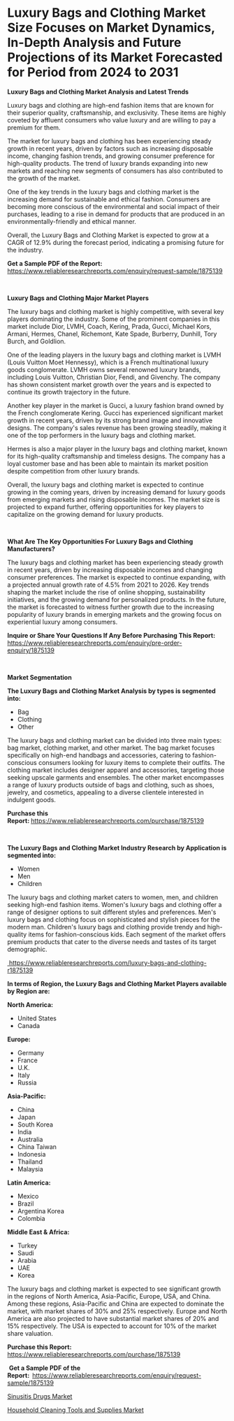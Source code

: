 <p><h1>Luxury Bags and Clothing Market Size Focuses on Market Dynamics, In-Depth Analysis and Future Projections of its Market Forecasted for Period from 2024 to 2031</h1></p><p><strong>Luxury Bags and Clothing Market Analysis and Latest Trends</strong></p>
<p><p>Luxury bags and clothing are high-end fashion items that are known for their superior quality, craftsmanship, and exclusivity. These items are highly coveted by affluent consumers who value luxury and are willing to pay a premium for them.</p><p>The market for luxury bags and clothing has been experiencing steady growth in recent years, driven by factors such as increasing disposable income, changing fashion trends, and growing consumer preference for high-quality products. The trend of luxury brands expanding into new markets and reaching new segments of consumers has also contributed to the growth of the market.</p><p>One of the key trends in the luxury bags and clothing market is the increasing demand for sustainable and ethical fashion. Consumers are becoming more conscious of the environmental and social impact of their purchases, leading to a rise in demand for products that are produced in an environmentally-friendly and ethical manner.</p><p>Overall, the Luxury Bags and Clothing Market is expected to grow at a CAGR of 12.9% during the forecast period, indicating a promising future for the industry.</p></p>
<p><strong>Get a Sample PDF of the Report:&nbsp;</strong> <a href="https://www.reliableresearchreports.com/enquiry/request-sample/1875139">https://www.reliableresearchreports.com/enquiry/request-sample/1875139</a></p>
<p>&nbsp;</p>
<p><strong>Luxury Bags and Clothing Major Market Players</strong></p>
<p><p>The luxury bags and clothing market is highly competitive, with several key players dominating the industry. Some of the prominent companies in this market include Dior, LVMH, Coach, Kering, Prada, Gucci, Michael Kors, Armani, Hermes, Chanel, Richemont, Kate Spade, Burberry, Dunhill, Tory Burch, and Goldlion.</p><p>One of the leading players in the luxury bags and clothing market is LVMH (Louis Vuitton Moet Hennessy), which is a French multinational luxury goods conglomerate. LVMH owns several renowned luxury brands, including Louis Vuitton, Christian Dior, Fendi, and Givenchy. The company has shown consistent market growth over the years and is expected to continue its growth trajectory in the future.</p><p>Another key player in the market is Gucci, a luxury fashion brand owned by the French conglomerate Kering. Gucci has experienced significant market growth in recent years, driven by its strong brand image and innovative designs. The company's sales revenue has been growing steadily, making it one of the top performers in the luxury bags and clothing market.</p><p>Hermes is also a major player in the luxury bags and clothing market, known for its high-quality craftsmanship and timeless designs. The company has a loyal customer base and has been able to maintain its market position despite competition from other luxury brands.</p><p>Overall, the luxury bags and clothing market is expected to continue growing in the coming years, driven by increasing demand for luxury goods from emerging markets and rising disposable incomes. The market size is projected to expand further, offering opportunities for key players to capitalize on the growing demand for luxury products.</p></p>
<p>&nbsp;</p>
<p><strong>What Are The Key Opportunities For Luxury Bags and Clothing Manufacturers?</strong></p>
<p><p>The luxury bags and clothing market has been experiencing steady growth in recent years, driven by increasing disposable incomes and changing consumer preferences. The market is expected to continue expanding, with a projected annual growth rate of 4.5% from 2021 to 2026. Key trends shaping the market include the rise of online shopping, sustainability initiatives, and the growing demand for personalized products. In the future, the market is forecasted to witness further growth due to the increasing popularity of luxury brands in emerging markets and the growing focus on experiential luxury among consumers.</p></p>
<p><strong>Inquire or Share Your Questions If Any Before Purchasing This Report:</strong> <a href="https://www.reliableresearchreports.com/enquiry/pre-order-enquiry/1875139">https://www.reliableresearchreports.com/enquiry/pre-order-enquiry/1875139</a></p>
<p>&nbsp;</p>
<p><strong>Market Segmentation</strong></p>
<p><strong>The Luxury Bags and Clothing Market Analysis by types is segmented into:</strong></p>
<p><ul><li>Bag</li><li>Clothing</li><li>Other</li></ul></p>
<p><p>The luxury bags and clothing market can be divided into three main types: bag market, clothing market, and other market. The bag market focuses specifically on high-end handbags and accessories, catering to fashion-conscious consumers looking for luxury items to complete their outfits. The clothing market includes designer apparel and accessories, targeting those seeking upscale garments and ensembles. The other market encompasses a range of luxury products outside of bags and clothing, such as shoes, jewelry, and cosmetics, appealing to a diverse clientele interested in indulgent goods.</p></p>
<p><strong>Purchase this Report:&nbsp;</strong><a href="https://www.reliableresearchreports.com/purchase/1875139">https://www.reliableresearchreports.com/purchase/1875139</a></p>
<p>&nbsp;</p>
<p><strong>The Luxury Bags and Clothing Market Industry Research by Application is segmented into:</strong></p>
<p><ul><li>Women</li><li>Men</li><li>Children</li></ul></p>
<p><p>The luxury bags and clothing market caters to women, men, and children seeking high-end fashion items. Women's luxury bags and clothing offer a range of designer options to suit different styles and preferences. Men's luxury bags and clothing focus on sophisticated and stylish pieces for the modern man. Children's luxury bags and clothing provide trendy and high-quality items for fashion-conscious kids. Each segment of the market offers premium products that cater to the diverse needs and tastes of its target demographic.</p></p>
<p><a href="https://www.reliableresearchreports.com/luxury-bags-and-clothing-r1875139">&nbsp;https://www.reliableresearchreports.com/luxury-bags-and-clothing-r1875139</a></p>
<p><strong>In terms of Region, the Luxury Bags and Clothing Market Players available by Region are:</strong></p>
<p>
    <p> <strong> North America: </strong>
        <ul>
            <li>United States</li>
            <li>Canada</li>
        </ul>
        </p> 
    <p> <strong> Europe: </strong>
        <ul>
            <li>Germany</li>
            <li>France</li>
            <li>U.K.</li>
            <li>Italy</li>
            <li>Russia</li>
        </ul>
        </p> 
    <p> <strong> Asia-Pacific: </strong>
        <ul>
            <li>China</li>
            <li>Japan</li>
            <li>South Korea</li>
            <li>India</li>
            <li>Australia</li>
            <li>China Taiwan</li>
            <li>Indonesia</li>
            <li>Thailand</li>
            <li>Malaysia</li>
        </ul>
        </p> 
    <p> <strong> Latin America: </strong>
        <ul>
            <li>Mexico</li>
            <li>Brazil</li>
            <li>Argentina Korea</li>
            <li>Colombia</li>
        </ul>
        </p> 
    <p> <strong> Middle East & Africa: </strong>
        <ul>
            <li>Turkey</li>
            <li>Saudi</li>
            <li>Arabia</li>
            <li>UAE</li>
            <li>Korea</li>
        </ul>
    </p>
    </p>
<p><p>The luxury bags and clothing market is expected to see significant growth in the regions of North America, Asia-Pacific, Europe, USA, and China. Among these regions, Asia-Pacific and China are expected to dominate the market, with market shares of 30% and 25% respectively. Europe and North America are also projected to have substantial market shares of 20% and 15% respectively. The USA is expected to account for 10% of the market share valuation.</p></p>
<p><strong>Purchase this Report: </strong><a href="https://www.reliableresearchreports.com/purchase/1875139">https://www.reliableresearchreports.com/purchase/1875139</a></p>
<p>&nbsp;<strong>Get a Sample PDF of the Report:&nbsp;&nbsp;</strong><a href="https://www.reliableresearchreports.com/enquiry/request-sample/1875139">https://www.reliableresearchreports.com/enquiry/request-sample/1875139</a></p>
<p><strong></strong></p>
<p><p><a href="https://view.publitas.com/reportprime-1/exploring-sinusitis-drugs-market-dynamics-global-trends-and-future-growth-prospects-2024-2031-covered-in-183-pages/">Sinusitis Drugs Market</a></p><p><a href="https://github.com/vanielleho/Market-Research-Report-List-1/blob/main/household-cleaning-tools-and-supplies-market.md">Household Cleaning Tools and Supplies Market</a></p></p>